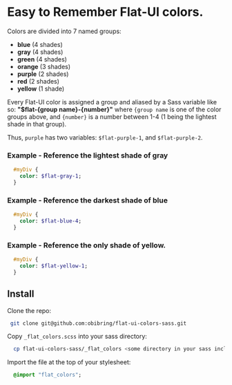 # Easy to Remember Flat-UI colors.

Colors are divided into 7 named groups:
  * **blue**        (4 shades)
  * **gray**        (4 shades)
  * **green**       (4 shades)
  * **orange**      (3 shades)
  * **purple**      (2 shades)
  * **red**         (2 shades)
  * **yellow**      (1 shade)

Every Flat-UI color is assigned a group and aliased by a Sass variable
like so:
**"$flat-{group name}-{number}"**
where ```{group name``` is one of the color groups above, and ```{number}```
is a number between 1-4 (1 being the lightest shade in that group).

Thus, ```purple``` has two variables: ```$flat-purple-1```, and ```$flat-purple-2```.

### Example - Reference the lightest shade of gray
```sass
  #myDiv {
    color: $flat-gray-1;
  }
```
### Example - Reference the darkest shade of blue
```sass
  #myDiv {
    color: $flat-blue-4;
  }
```
### Example - Reference the only shade of yellow.
```sass
  #myDiv {
    color: $flat-yellow-1;
  }
```

## Install
Clone the repo:
```sh
 git clone git@github.com:obibring/flat-ui-colors-sass.git
```

Copy ```_flat_colors.scss``` into your sass directory:
```sh
  cp flat-ui-colors-sass/_flat_colors <some directory in your sass include path>
```

Import the file at the top of your stylesheet:
```sass
  @import "flat_colors";
```
